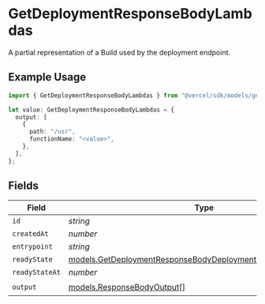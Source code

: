 # GetDeploymentResponseBodyLambdas

A partial representation of a Build used by the deployment endpoint.

## Example Usage

```typescript
import { GetDeploymentResponseBodyLambdas } from "@vercel/sdk/models/getdeploymentop.js";

let value: GetDeploymentResponseBodyLambdas = {
  output: [
    {
      path: "/usr",
      functionName: "<value>",
    },
  ],
};
```

## Fields

| Field                                                                                                                                | Type                                                                                                                                 | Required                                                                                                                             | Description                                                                                                                          |
| ------------------------------------------------------------------------------------------------------------------------------------ | ------------------------------------------------------------------------------------------------------------------------------------ | ------------------------------------------------------------------------------------------------------------------------------------ | ------------------------------------------------------------------------------------------------------------------------------------ |
| `id`                                                                                                                                 | *string*                                                                                                                             | :heavy_minus_sign:                                                                                                                   | N/A                                                                                                                                  |
| `createdAt`                                                                                                                          | *number*                                                                                                                             | :heavy_minus_sign:                                                                                                                   | N/A                                                                                                                                  |
| `entrypoint`                                                                                                                         | *string*                                                                                                                             | :heavy_minus_sign:                                                                                                                   | N/A                                                                                                                                  |
| `readyState`                                                                                                                         | [models.GetDeploymentResponseBodyDeploymentsResponseReadyState](../models/getdeploymentresponsebodydeploymentsresponsereadystate.md) | :heavy_minus_sign:                                                                                                                   | N/A                                                                                                                                  |
| `readyStateAt`                                                                                                                       | *number*                                                                                                                             | :heavy_minus_sign:                                                                                                                   | N/A                                                                                                                                  |
| `output`                                                                                                                             | [models.ResponseBodyOutput](../models/responsebodyoutput.md)[]                                                                       | :heavy_check_mark:                                                                                                                   | N/A                                                                                                                                  |
